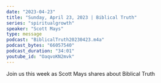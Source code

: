 ```yaml
---
date: "2023-04-23"
title: "Sunday, April 23, 2023 | Biblical Truth"
series: "spiritualgrowth"
speaker: "Scott Mays"
type: message
podcast: "BiblicalTruth20230423.m4a"
podcast_bytes: "66057540"
podcast_duration: "34:01"
youtube_id: "OaqvoKN2mvk"
---
```

Join us this week as Scott Mays shares about Biblical Truth
